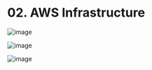 # 02. AWS Infrastructure 


![image](https://user-images.githubusercontent.com/25337881/193617187-603a8946-e7f4-4033-98b0-9a6ea239e22d.png)


![image](https://user-images.githubusercontent.com/25337881/193617253-89e2aac3-567d-4da1-bdbe-028461125757.png)


![image](https://user-images.githubusercontent.com/25337881/193617429-a888ae2e-7bd8-4654-9e18-563937338899.png)



